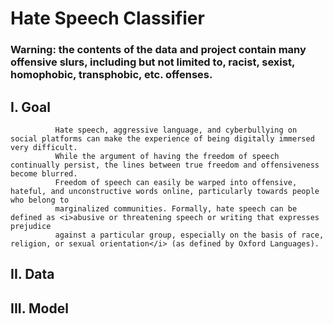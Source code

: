 # Hate Speech Classifier

### Warning: the contents of the data and project contain many offensive slurs, including but not limited to, racist, sexist, homophobic, transphobic, etc. offenses.

## I. Goal

              Hate speech, aggressive language, and cyberbullying on social platforms can make the experience of being digitally immersed very difficult.
              While the argument of having the freedom of speech continually persist, the lines between true freedom and offensiveness become blurred.
              Freedom of speech can easily be warped into offensive, hateful, and unconstructive words online, particularly towards people who belong to
              marginalized communities. Formally, hate speech can be defined as <i>abusive or threatening speech or writing that expresses prejudice 
              against a particular group, especially on the basis of race, religion, or sexual orientation</i> (as defined by Oxford Languages).

## II. Data

## III. Model

